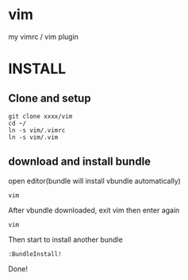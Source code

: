 vim
===

my vimrc / vim plugin

INSTALL
=======

Clone and setup
---------------

```
git clone xxxx/vim
cd ~/
ln -s vim/.vimrc 
ln -s vim/.vim
```

download and install bundle
---------------------------

open editor(bundle will install vbundle automatically)
```
vim 
```

After vbundle downloaded, exit vim then enter again

```
vim
```
Then start to install another bundle
```
:BundleInstall!
```

Done!
